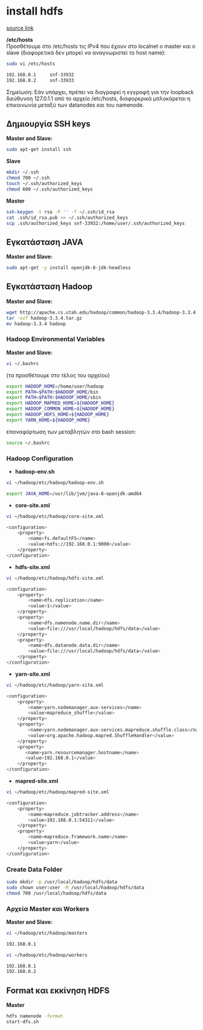 # install hdfs
[source link](https://sparkbyexamples.com/hadoop/apache-hadoop-installation/)

**/etc/hosts**<br>
Προσθέτουμε στο /etc/hosts τις IPv4 που έχουν στο localnet ο master και ο slave (διαφορετικά δεν μπορεί να αναγνωριστεί το host name):
```bash
sudo vi /etc/hosts 
```
```bash
192.168.0.1 	snf-33932 
192.168.0.2 	snf-33933
```

Σημείωση: Εάν υπάρχει, πρέπει να διαγραφεί η εγγραφή για την loopback διεύθυνση 127.0.1.1 από το αρχείο /etc/hosts, διαφορερικά μπλοκάρεται η επικοινωνία μεταξύ των datanodes και του namenode.

## Δημιουργία SSH keys
**Master and Slave:**<br>
```bash
sudo apt-get install ssh
```
**Slave**<br>
```bash
mkdir ~/.ssh
chmod 700 ~/.ssh
touch ~/.ssh/authorized_keys
chmod 600 ~/.ssh/authorized_keys
```
**Master**<br>
```bash
ssh-keygen -t rsa -P '' -f ~/.ssh/id_rsa
cat .ssh/id_rsa.pub >> ~/.ssh/authorized_keys
scp .ssh/authorized_keys snf-33932:/home/user/.ssh/authorized_keys
```
## Εγκατάσταση JAVA
**Master and Slave:**<br>
```bash
sudo apt-get -y install openjdk-8-jdk-headless
```
## Εγκατάσταση Hadoop
**Master and Slave:**<br>
```bash
wget http://apache.cs.utah.edu/hadoop/common/hadoop-3.3.4/hadoop-3.3.4.tar.gz
tar -xzf hadoop-3.3.4.tar.gz 
mv hadoop-3.3.4 hadoop
```
### Hadoop Environmental Variables
**Master and Slave:**<br>
```bash
vi ~/.bashrc 
```
(τα προσθέτουμε στο τέλος του αρχείου)<br>
```bash
export HADOOP_HOME=/home/user/hadoop
export PATH=$PATH:$HADOOP_HOME/bin
export PATH=$PATH:$HADOOP_HOME/sbin
export HADOOP_MAPRED_HOME=${HADOOP_HOME}
export HADOOP_COMMON_HOME=${HADOOP_HOME}
export HADOOP_HDFS_HOME=${HADOOP_HOME}
export YARN_HOME=${HADOOP_HOME}
```
επαναφόρτωση των μεταβλητών στο bash session:
```bash
source ~/.bashrc 
```
### Hadoop Configuration
* **hadoop-env.sh**<br>
```bash
vi ~/hadoop/etc/hadoop/hadoop-env.sh
```
```bash
export JAVA_HOME=/usr/lib/jvm/java-8-openjdk-amd64
```
* **core-site.xml**<br>
```bash
vi ~/hadoop/etc/hadoop/core-site.xml
```
```bash
<configuration>
    <property>
        <name>fs.defaultFS</name>
        <value>hdfs://192.168.0.1:9000</value>
    </property>
</configuration>
```
* **hdfs-site.xml**<br>
```bash
vi ~/hadoop/etc/hadoop/hdfs-site.xml
```
```bash
<configuration>
    <property>
        <name>dfs.replication</name>
        <value>1</value>
    </property>
    <property>
        <name>dfs.namenode.name.dir</name>
        <value>file:///usr/local/hadoop/hdfs/data</value>
    </property>
    <property>
        <name>dfs.datanode.data.dir</name>
        <value>file:///usr/local/hadoop/hdfs/data</value>
    </property>
</configuration>
```
* **yarn-site.xml**<br>
```bash
vi ~/hadoop/etc/hadoop/yarn-site.xml
```
```bash
<configuration>
    <property>
        <name>yarn.nodemanager.aux-services</name>
        <value>mapreduce_shuffle</value>
    </property>
    <property>
        <name>yarn.nodemanager.aux-services.mapreduce.shuffle.class</name>
        <value>org.apache.hadoop.mapred.ShuffleHandler</value>
    </property>
    <property>
       <name>yarn.resourcemanager.hostname</name>
       <value>192.168.0.1</value>
    </property>
</configuration>
```
* **mapred-site.xml**<br>
```bash
vi ~/hadoop/etc/hadoop/mapred-site.xml
```
```bash
<configuration>
    <property>
        <name>mapreduce.jobtracker.address</name>
        <value>192.168.0.1:54311</value>
    </property>
    <property>
        <name>mapreduce.framework.name</name>
        <value>yarn</value>
    </property>
</configuration>
```
### Create Data Folder
```bash
sudo mkdir -p /usr/local/hadoop/hdfs/data
sudo chown user:user -R /usr/local/hadoop/hdfs/data
chmod 700 /usr/local/hadoop/hdfs/data
```
### Αρχεία Master και Workers
**Master and Slave:**<br>
```bash
vi ~/hadoop/etc/hadoop/masters
```
```bash
192.168.0.1
```
```bash
vi ~/hadoop/etc/hadoop/workers
```
```bash
192.168.0.1
192.168.0.2
```
## Format και εκκίνηση HDFS
**Master**<br>
```bash
hdfs namenode -format
start-dfs.sh
```
